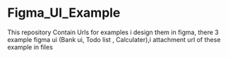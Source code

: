 # Figma_UI_Example
This repository Contain Urls for examples i design them in figma, there 3 example figma ui (Bank ui, Todo list , Calculater),i attachment  url of these example in files 
